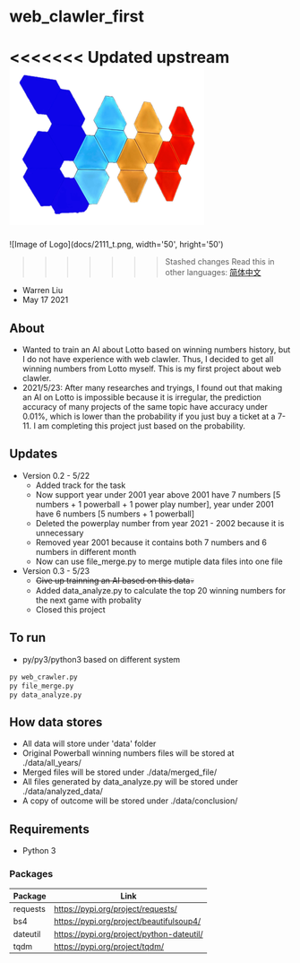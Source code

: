 # web_clawler_first
<<<<<<< Updated upstream
<img src="docs/2111_t.png" width="348" height="282">
=======
![Image of Logo](docs/2111_t.png, width='50', hright='50')
>>>>>>> Stashed changes
Read this in other languages: [简体中文](docs/README_zh_CN.md)
* Warren Liu
* May 17 2021

## About ##
* Wanted to train an AI about Lotto based on winning numbers history, but I do not have experience with web clawler. Thus, I decided to get all winning numbers from Lotto myself. This is my first project about web clawler.
* 2021/5/23: After many researches and tryings, I found out that making an AI on Lotto is impossible because it is irregular, the prediction accuracy of many projects of the same topic have accuracy under 0.01%, which is lower than the probability if you just buy a ticket at a 7-11. I am completing this project just based on the probability.

## Updates ##
* Version 0.2 - 5/22
    - Added track for the task
    - Now support year under 2001 
       year above 2001 have 7 numbers [5 numbers + 1 powerball + 1 power play number], year under 2001 have 6 numbers [5 numbers + 1 powerball]
    - Deleted the powerplay number from year 2021 - 2002 because it is unnecessary
    - Removed year 2001 because it contains both 7 numbers and 6 numbers in different month
    - Now can use file_merge.py to merge mutiple data files into one file
* Version 0.3 - 5/23
    - ~~Give up trainning an AI based on this data~~:skull:
    - Added data_analyze.py to calculate the top 20 winning numbers for the next game with probality
    - Closed this project

## To run ##
- py/py3/python3 based on different system
```
py web_crawler.py
py file_merge.py
py data_analyze.py
```

## How data stores ##
* All data will store under 'data' folder
* Original Powerball winning numbers files will be stored at ./data/all_years/
* Merged files will be stored under ./data/merged_file/
* All files generated by data_analyze.py will be stored under ./data/analyzed_data/
* A copy of outcome will be stored under ./data/conclusion/

## Requirements ##
* Python 3
### Packages ###
|   Package |   Link    |
|-----------|-----------|
|requests | https://pypi.org/project/requests/|
|bs4 | https://pypi.org/project/beautifulsoup4/|
|dateutil | https://pypi.org/project/python-dateutil/|
|tqdm | https://pypi.org/project/tqdm/|
